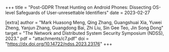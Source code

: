 +++
title = "Post-GDPR Threat Hunting on Android Phones: Dissecting OS-level Safeguards of User-unresettable Identifiers"
date = 2023-02-27

[extra]
author = "Mark Huasong Meng, Qing Zhang, Guangshuai Xia, Yuwei Zheng, Yanjun Zhang, Guangdong Bai, Zhi Liu, Sin Gee Teo, Jin Song Dong"
target = "The Network and Distributed System Security Symposium (NDSS), 2023."
pdf = "attachments/c7.pdf"
doi = "https://dx.doi.org/10.14722/ndss.2023.23176"
+++
